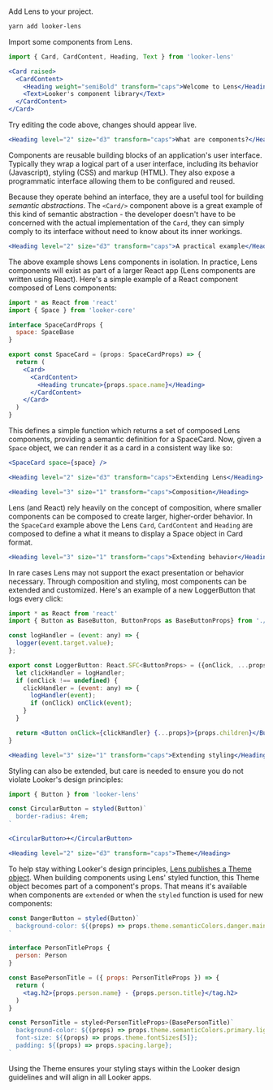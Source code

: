 <br/>

Add Lens to your project.

```bash noeditor
yarn add looker-lens
```

Import some components from Lens.

```js static
import { Card, CardContent, Heading, Text } from 'looker-lens'
```

```jsx
<Card raised>
  <CardContent>
    <Heading weight="semiBold" transform="caps">Welcome to Lens</Heading>
    <Text>Looker's component library</Text>
  </CardContent>
</Card>
```

Try editing the code above, changes should appear live.

```jsx noeditor
<Heading level="2" size="d3" transform="caps">What are components?</Heading>
```

Components are reusable building blocks of an application's user interface. Typically they wrap a logical part of a user interface, including its behavior (Javascript), styling (CSS) and markup (HTML). They also expose a programmatic interface allowing them to be configured and reused.

Because they operate behind an interface, they are a useful tool for building *semantic abstractions*. The `<Card/>` component above is a great example of this kind of semantic abstraction - the developer doesn't have to be concerned with the actual implementation of the `Card`, they can simply comply to its interface without need to know about its inner workings.

```jsx noeditor
<Heading level="2" size="d3" transform="caps">A practical example</Heading>
```

The above example shows Lens components in isolation. In practice, Lens components will exist as part of a larger React app (Lens components are written using React). Here's a simple example of a React component composed of Lens components:

```jsx static
import * as React from 'react'
import { Space } from 'looker-core'

interface SpaceCardProps {
  space: SpaceBase
}

export const SpaceCard = (props: SpaceCardProps) => {
  return (
    <Card>
      <CardContent>
        <Heading truncate>{props.space.name}</Heading>
      </CardContent>
    </Card>
  )
}
```

This defines a simple function which returns a set of composed Lens components, providing a semantic definition for a SpaceCard. Now, given a `Space` object, we can render it as a card in a consistent way like so:

```jsx static
<SpaceCard space={space} />
```

```jsx noeditor
<Heading level="2" size="d3" transform="caps">Extending Lens</Heading>
```

```jsx noeditor
<Heading level="3" size="1" transform="caps">Composition</Heading>
```

Lens (and React) rely heavily on the concept of composition, where smaller components can be composed to create larger, higher-order behavior. In the `SpaceCard` example above the Lens `Card`, `CardContent` and `Heading` are composed to define a what it means to display a Space object in Card format.

```jsx noeditor
<Heading level="3" size="1" transform="caps">Extending behavior</Heading>
```

In rare cases Lens may not support the exact presentation or behavior necessary. Through composition and styling, most components can be extended and customized. Here's an example of a new LoggerButton that logs every click:

```jsx static
import * as React from 'react'
import { Button as BaseButton, ButtonProps as BaseButtonProps} from './looker-lens'

const logHandler = (event: any) => {
  logger(event.target.value);
};

export const LoggerButton: React.SFC<ButtonProps> = ({onClick, ...props}) => {
  let clickHandler = logHandler;
  if (onClick !== undefined) {
    clickHandler = (event: any) => {
      logHandler(event);
      if (onClick) onClick(event);
    }
  }

  return <Button onClick={clickHandler} {...props}>{props.children}</Button>
}
```

```jsx noeditor
<Heading level="3" size="1" transform="caps">Extending styling</Heading>
```

Styling can also be extended, but care is needed to ensure you do not violate Looker's design principles:

```jsx static
import { Button } from 'looker-lens'

const CircularButton = styled(Button)`
  border-radius: 4rem;
`

<CircularButton>+</CircularButton>
```

```jsx noeditor
<Heading level="2" size="d3" transform="caps">Theme</Heading>
```

To help stay withing Looker's design principles, [Lens publishes a Theme object](https://github.com/looker/lens/blob/master/src/themes/index.ts). When building components using Lens' styled function, this Theme object becomes part of a component's props. That means it's available when components are `extended` or when the `styled` function is used for new components:

```jsx static
const DangerButton = styled(Button)`
  background-color: ${(props) => props.theme.semanticColors.danger.main};
`
```

```jsx static
interface PersonTitleProps {
  person: Person
}

const BasePersonTitle = ({ props: PersonTitleProps }) => {
  return (
    <tag.h2>{props.person.name} - {props.person.title}</tag.h2>
  )
}

const PersonTitle = styled<PersonTitleProps>(BasePersonTitle)`
  background-color: ${(props) => props.theme.semanticColors.primary.lighter};
  font-size: ${(props) => props.theme.fontSizes[5]};
  padding: ${(props) => props.spacing.large};
`
```

Using the Theme ensures your styling stays within the Looker design guidelines and will align in all Looker apps.

